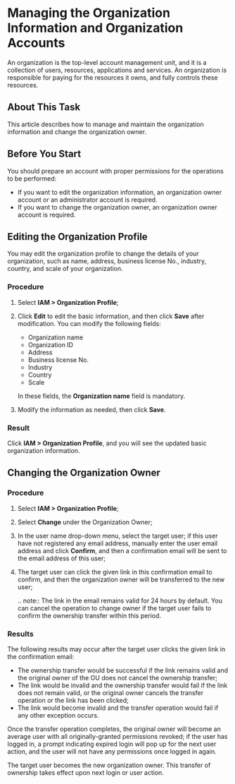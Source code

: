 # Managing the Organization Information and Organization Accounts

An organization is the top-level account management unit, and it is a collection of users, resources, applications and services. An organization is responsible for paying for the resources it owns, and fully controls these resources.

## About This Task

This article describes how to manage and maintain the organization information and change the organization owner.

## Before You Start

You should prepare an account with proper permissions for the operations to be performed:
- If you want to edit the organization information, an organization owner account or an administrator account is required.
- If you want to change the organization owner, an organization owner account is required.

## Editing the Organization Profile

You may edit the organization profile to change the details of your organization, such as name, address, business license No., industry, country, and scale of your organization.

### Procedure

1. Select **IAM > Organization Profile**;


2. Click **Edit** to edit the basic information, and then click **Save** after modification.
   You can modify the following fields:
   - Organization name
   - Organization ID
   - Address
   - Business license No.
   - Industry
   - Country
   - Scale
   
   In these fields, the **Organization name** field is mandatory.

3. Modify the information as needed, then click **Save**.

### Result

Click **IAM > Organization Profile**, and you will see the updated basic organization information.

## Changing the Organization Owner

### Procedure

1. Select **IAM > Organization Profile**;


2. Select **Change** under the Organization Owner;


3. In the user name drop-down menu, select the target user; if this user have not registered any email address, manually enter the user email address and click **Confirm**, and then a confirmation email will be sent to the email address of this user;


4. The target user can click the given link in this confirmation email to confirm, and then the organization owner will be transferred to the new user;


   .. note:: The link in the email remains valid for 24 hours by default. You can cancel the operation to change owner if the target user fails to confirm the ownership transfer within this period.


   

### Results

The following results may occur after the target user clicks the given link in the confirmation email:
- The ownership transfer would be successful if the link remains valid and the original owner of the OU does not cancel the ownership transfer;
- The link would be invalid and the ownership transfer would fail if the link does not remain valid, or the original owner cancels the transfer operation or the link has been clicked;
- The link would become invalid and the transfer operation would fail if any other exception occurs.

Once the transfer operation completes, the original owner will become an average user with all originally-granted permissions revoked; if the user has logged in, a prompt indicating expired login will pop up for the next user action, and the user will not have any permissions once logged in again.  

The target user becomes the new organization owner. This transfer of ownership takes effect upon next login or user action.


